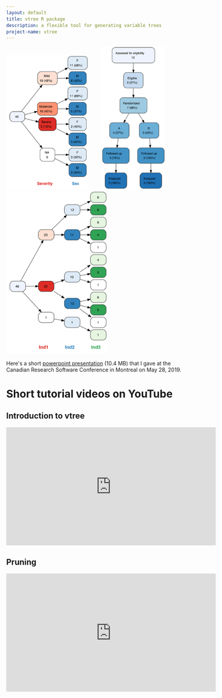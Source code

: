 ```yaml
---
layout: default
title: vtree R package
description: a flexible tool for generating variable trees
project-name: vtree
---
```


<img src="images/v1.png" width="220">&nbsp;&nbsp;&nbsp;&nbsp;&nbsp;&nbsp;&nbsp;&nbsp;&nbsp;<img src="images/t7.png" width="170">&nbsp;&nbsp;&nbsp;&nbsp;&nbsp;&nbsp;&nbsp;<img src="images/t1.png" width="270">


Here's a short [powerpoint presentation](https://nbarrowman.github.io/vtree%20-%20An%20R%20Package%20for%20Calculating%20and%20Drawing%20Variable%20Trees.pptx) (10.4 MB) that I gave at the Canadian Research Software Conference in Montreal on May 28, 2019.

# Short tutorial videos on YouTube

## Introduction to vtree
<iframe width="560" height="315" src="https://www.youtube.com/embed/okcjcXpAOt4" frameborder="0" allow="accelerometer; autoplay; encrypted-media; gyroscope; picture-in-picture" allowfullscreen></iframe>

## Pruning
<iframe width="560" height="315" src="https://www.youtube.com/embed/iwa5yVG_AIA" frameborder="0" allow="accelerometer; autoplay; encrypted-media; gyroscope; picture-in-picture" allowfullscreen></iframe>
